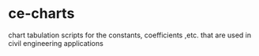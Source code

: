 # ce-charts
chart tabulation scripts for the constants, coefficients ,etc. that are used in civil engineering applications
